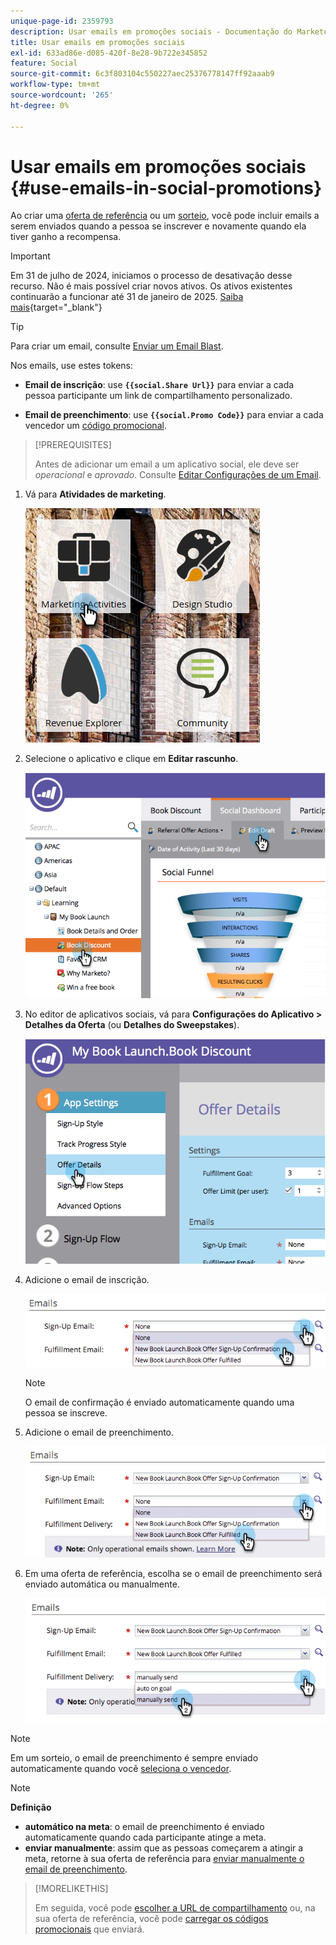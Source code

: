 ```yaml
---
unique-page-id: 2359793
description: Usar emails em promoções sociais - Documentação do Marketo - Documentação do produto
title: Usar emails em promoções sociais
exl-id: 633ad86e-d085-420f-8e28-9b722e345852
feature: Social
source-git-commit: 6c3f803104c550227aec25376778147ff92aaab9
workflow-type: tm+mt
source-wordcount: '265'
ht-degree: 0%

---
```


# Usar emails em promoções sociais {#use-emails-in-social-promotions}

Ao criar uma [oferta de referência](/help/marketo/product-docs/demand-generation/social/referral-offers/create-a-referral-offer.md) ou um [sorteio](/help/marketo/product-docs/demand-generation/social/sweepstakes/create-sweepstakes.md), você pode incluir emails a serem enviados quando a pessoa se inscrever e novamente quando ela tiver ganho a recompensa.

>[!IMPORTANT]
>
>Em 31 de julho de 2024, iniciamos o processo de desativação desse recurso. Não é mais possível criar novos ativos. Os ativos existentes continuarão a funcionar até 31 de janeiro de 2025. [Saiba mais](https://nation.marketo.com/t5/employee-blogs/marketo-engage-social-features-deprecation/ba-p/351977){target="_blank"}

>[!TIP]
>
>Para criar um email, consulte [Enviar um Email Blast](/help/marketo/getting-started/quick-wins/send-an-email.md).

Nos emails, use estes tokens:

* **Email de inscrição**: use **`{{social.Share Url}}`** para enviar a cada pessoa participante um link de compartilhamento personalizado.

* **Email de preenchimento**: use **`{{social.Promo Code}}`** para enviar a cada vencedor um [código promocional](/help/marketo/product-docs/demand-generation/social/social-functions/use-promo-codes-for-offer-fulfillment.md).

>[!PREREQUISITES]
>
>Antes de adicionar um email a um aplicativo social, ele deve ser _operacional_ e _aprovado_. Consulte [Editar Configurações de um Email](/help/marketo/product-docs/email-marketing/general/functions-in-the-editor/make-an-email-operational.md).

1. Vá para **Atividades de marketing**.

   ![](assets/ma.png)

1. Selecione o aplicativo e clique em **Editar rascunho**.

   ![](assets/image2014-9-19-16-3a12-3a33.png)

1. No editor de aplicativos sociais, vá para **Configurações do Aplicativo > Detalhes da Oferta** (ou **Detalhes do Sweepstakes**).

   ![](assets/image2014-9-19-16-3a12-3a41.png)

1. Adicione o email de inscrição.

   ![](assets/image2014-9-19-16-3a12-3a49.png)

   >[!NOTE]
   >
   >O email de confirmação é enviado automaticamente quando uma pessoa se inscreve.

1. Adicione o email de preenchimento.

   ![](assets/image2014-9-19-16-3a15-3a26.png)

1. Em uma oferta de referência, escolha se o email de preenchimento será enviado automática ou manualmente.

   ![](assets/image2014-9-19-16-3a15-3a36.png)

>[!NOTE]
>
>Em um sorteio, o email de preenchimento é sempre enviado automaticamente quando você [seleciona o vencedor](/help/marketo/product-docs/demand-generation/social/sweepstakes/select-sweepstakes-winners.md).

>[!NOTE]
>
>**Definição**
>
>* **automático na meta**: o email de preenchimento é enviado automaticamente quando cada participante atinge a meta.
>* **enviar manualmente**: assim que as pessoas começarem a atingir a meta, retorne à sua oferta de referência para [enviar manualmente o email de preenchimento](/help/marketo/product-docs/demand-generation/social/referral-offers/send-referral-offer-fulfillment-email.md).
>

>[!MORELIKETHIS]
>
>Em seguida, você pode [escolher a URL de compartilhamento](/help/marketo/product-docs/demand-generation/social/social-functions/choose-the-share-url-for-a-social-app.md) ou, na sua oferta de referência, você pode [carregar os códigos promocionais](/help/marketo/product-docs/demand-generation/social/social-functions/use-promo-codes-for-offer-fulfillment.md) que enviará.
